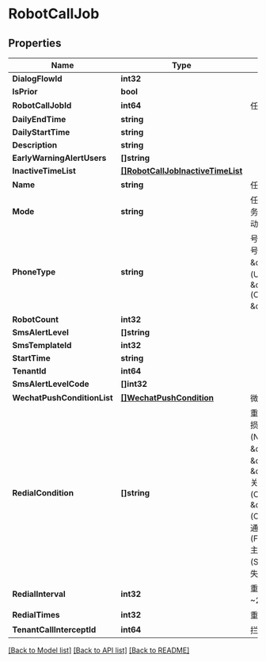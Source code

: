 # RobotCallJob

## Properties

Name | Type | Description | Notes
------------ | ------------- | ------------- | -------------
**DialogFlowId** | **int32** |  | [optional] 
**IsPrior** | **bool** |  | [optional] 
**RobotCallJobId** | **int64** | 任务id | [optional] 
**DailyEndTime** | **string** |  | [optional] 
**DailyStartTime** | **string** |  | [optional] 
**Description** | **string** |  | [optional] 
**EarlyWarningAlertUsers** | **[]string** |  | [optional] 
**InactiveTimeList** | [**[]RobotCallJobInactiveTimeList**](RobotCallJob_inactiveTimeList.md) |  | [optional] 
**Name** | **string** | 任务名称 | [optional] 
**Mode** | **string** | 任务类型 (AUTO, \&quot;自动任务\&quot;),(MANUAL, \&quot;手动任务\&quot;); | [optional] 
**PhoneType** | **string** | 号码类型 (MOBILE, \&quot;手机号码\&quot;),(LANDLINE, \&quot;固话\&quot;),(UNFIXED_CALL, \&quot;无主叫\&quot;), (CALL_POLICY_GROUP, \&quot;外呼策略组\&quot;) | [optional] 
**RobotCount** | **int32** |  | [optional] 
**SmsAlertLevel** | **[]string** |  | [optional] 
**SmsTemplateId** | **int32** |  | [optional] 
**StartTime** | **string** |  | [optional] 
**TenantId** | **int64** |  | [optional] 
**SmsAlertLevelCode** | **[]int32** |  | [optional] 
**WechatPushConditionList** | [**[]WechatPushCondition**](WechatPushCondition.md) | 微信推送条件 | [optional] 
**RedialCondition** | **[]string** | 重拨条件(CALL_LOSS,\&quot;呼损客户\&quot;),(NO_ANSWER,\&quot;无应答\&quot;),(BUSY,\&quot;忙线中\&quot;),(REFUSED,\&quot;拒接\&quot;),(POWER_OFF,\&quot;关机\&quot;),(OUT_OF_SERVICE,\&quot;停机\&quot;),(CAN_NOT_CONNECT,“无法接通“),(FROM_PHONE_ERROR,\&quot;主叫欠费\&quot;),(SYSTEM_ERROR,\&quot;外呼失败\&quot;) | [optional] 
**RedialInterval** | **int32** | 重拨间隔(分钟，取值范围6分钟~24 x 60分钟) | [optional] 
**RedialTimes** | **int32** | 重拨次数(取值范围1~10） | [optional] 
**TenantCallInterceptId** | **int64** | 拦截组id | [optional] 

[[Back to Model list]](../README.md#documentation-for-models) [[Back to API list]](../README.md#documentation-for-api-endpoints) [[Back to README]](../README.md)


